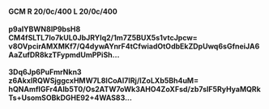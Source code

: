 #### GCM R 20/0c/400 L 20/0c/400
**p9alYBWN8lP9bsH8**<br/>**CM4fSLTL7Io7kUL0JbJRYIq2/1m7Z5BUX5s1vtcJpcw=**<br/>**v8OVpcirAMXMKf7/Q4dywAYnrF4tCfwiadOtOdbEkZDpUwq6sGfneiJA6AaZufDR8kzTFypmdUmPPiSh...**<br/><br/>
**3Dq6Jp6PuFmrNkn3**<br/>**z6AkxIRQWSjggcxHMW7L8lCoAl7IRj/IZoLXb5Bh4uM=**<br/>**hQNAmfIGFr4Alb5T0/Os2ATW7oWk3AHO4ZoXFsd/zb7slF5RyHyaMQRkTs+UsomSOBkDGHE92+4WAS83...**